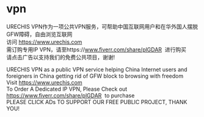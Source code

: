 # vpn
URECHIS VPN作为一项公共VPN服务，可帮助中国互联网用户和在华外国人摆脱GFW障碍，自由浏览互联网<br>
访问 <a href="https://www.urechis.com" target="_blank">https://www.urechis.com</a><br>需订购专用IP VPN，请至https://www.fiverr.com/share/plGDAR&nbsp; 进行购买<br>
请点击广告以支持我们的免费公共项目，谢谢!

URECHIS VPN as a public VPN service helping China Internet users and foreigners in China getting rid of GFW block to browsing with freedom<br>
Visit <a href="https://www.urechis.com" target="_blank">https://www.urechis.com</a><br>To Order A Dedicated IP VPN, Please Check out https://www.fiverr.com/share/plGDAR&nbsp; to purchase<br>
PLEASE CLICK ADs TO SUPPORT OUR FREE PUBLIC PROJECT, THANK YOU!
